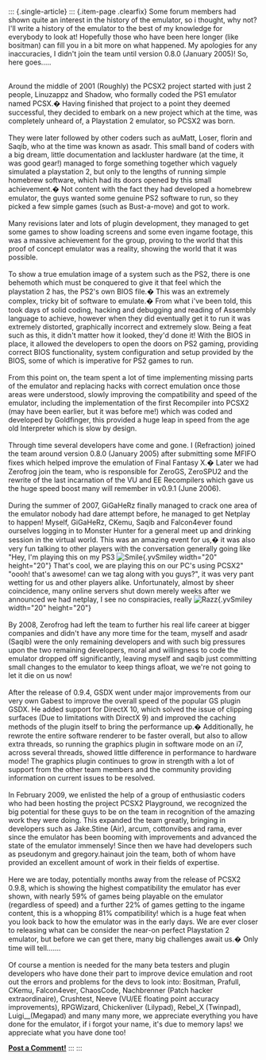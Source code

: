::: {.single-article}
::: {.item-page .clearfix}
Some forum members had shown quite an interest in the history of the
emulator, so i thought, why not? I\'ll write a history of the emulator
to the best of my knowledge for everybody to look at! Hopefully those
who have been here longer (like bositman) can fill you in a bit more on
what happened. My apologies for any inaccuracies, I didn\'t join the
team until version 0.8.0 (January 2005)! So, here goes\.....

\
Around the middle of 2001 (Roughly) the PCSX2 project started with just
2 people, Linuzappz and Shadow, who formally coded the PS1 emulator
named PCSX.� Having finished that project to a point they deemed
successful, they decided to embark on a new project which at the time,
was completely unheard of, a Playstation 2 emulator, so PCSX2 was born.\
\
They were later followed by other coders such as auMatt, Loser, florin
and Saqib, who at the time was known as asadr. This small band of coders
with a big dream, little documentation and lackluster hardware (at the
time, it was good gear!) managed to forge something together which
vaguely simulated a playstation 2, but only to the lengths of running
simple homebrew software, which had its doors opened by this small
achievement.� Not content with the fact they had developed a homebrew
emulator, the guys wanted some genuine PS2 software to run, so they
picked a few simple games (such as Bust-a-move) and got to work.\
\
Many revisions later and lots of plugin development, they managed to get
some games to show loading screens and some even ingame footage, this
was a massive achievement for the group, proving to the world that this
proof of concept emulator was a reality, showing the world that it was
possible.\
\
To show a true emulation image of a system such as the PS2, there is one
behemoth which must be conquered to give it that feel which the
playstation 2 has, the PS2\'s own BIOS file.� This was an extremely
complex, tricky bit of software to emulate.� From what i\'ve been told,
this took days of solid coding, hacking and debugging and reading of
Assembly language to achieve, however when they did eventually get it to
run it was extremely distorted, graphically incorrect and extremely
slow. Being a feat such as this, it didn\'t matter how it looked,
they\'d done it! With the BIOS in place, it allowed the developers to
open the doors on PS2 gaming, providing correct BIOS functionality,
system configuration and setup provided by the BIOS, some of which is
imperative for PS2 games to run.\
\
From this point on, the team spent a lot of time implementing missing
parts of the emulator and replacing hacks with correct emulation once
those areas were understood, slowly improving the compatibility and
speed of the emulator, including the implementation of the first
Recompiler into PCSX2 (may have been earlier, but it was before me!)
which was coded and developed by Goldfinger, this provided a huge leap
in speed from the age old Interpreter which is slow by design.\
\
Through time several developers have come and gone. I (Refraction)
joined the team around version 0.8.0 (January 2005) after submitting
some MFIFO fixes which helped improve the emulation of Final Fantasy X.�
Later we had Zerofrog join the team, who is responsible for ZeroGS,
ZeroSPU2 and the rewrite of the last incarnation of the VU and EE
Recompilers which gave us the huge speed boost many will remember in
v0.9.1 (June 2006).\
\
During the summer of 2007, GiGaHeRz finally managed to crack one area of
the emulator nobody had dare attempt before, he managed to get Netplay
to happen! Myself, GiGaHeRz, CKemu, Saqib and Falcon4ever found
ourselves logging in to Monster Hunter for a general meet up and
drinking session in the virtual world. This was an amazing event for
us,� it was also very fun talking to other players with the conversation
generally going like \"Hey, I\'m playing this on my PS3
![Smile](https://pcsx2.net/images/stories/frontend/smilies/smile.gif){.yvSmiley
width="20" height="20"} That\'s cool, we are playing this on our PC\'s
using PCSX2\" \"oooh! that\'s awesome! can we tag along with you
guys?\", it was very pant wetting for us and other players alike.
Unfortunately, almost by sheer coincidence, many online servers shut
down merely weeks after we announced we had netplay, I see no
conspiracies, really
![Razz](https://pcsx2.net/images/stories/frontend/smilies/tongue.gif){.yvSmiley
width="20" height="20"}\
\
By 2008, Zerofrog had left the team to further his real life career at
bigger companies and didn\'t have any more time for the team, myself and
asadr (Saqib) were the only remaining developers and with such big
pressures upon the two remaining developers, moral and willingness to
code the emulator dropped off significantly, leaving myself and saqib
just committing small changes to the emulator to keep things afloat, we
we\'re not going to let it die on us now!\
\
After the release of 0.9.4, GSDX went under major improvements from our
very own Gabest to improve the overall speed of the popular GS plugin
GSDX. He added support for DirectX 10, which solved the issue of
clipping surfaces (Due to limitations with DirectX 9) and improved the
caching methods of the plugin itself to bring the performance up.�
Additionally, he rewrote the entire software renderer to be faster
overall, but also to allow extra threads, so running the graphics plugin
in software mode on an i7, across several threads, showed little
difference in performance to hardware mode! The graphics plugin
continues to grow in strength with a lot of support from the other team
members and the community providing information on current issues to be
resolved.\
\
In February 2009, we enlisted the help of a group of enthusiastic coders
who had been hosting the project PCSX2 Playground, we recognized the big
potential for these guys to be on the team in recognition of the amazing
work they were doing. This expanded the team greatly, bringing in
developers such as Jake.Stine (Air), arcum, cottonvibes and rama, ever
since the emulator has been booming with improvements and advanced the
state of the emulator immensely! Since then we have had developers such
as pseudonym and gregory.hainaut join the team, both of whom have
provided an excellent amount of work in their fields of expertise.\
\
Here we are today, potentially months away from the release of PCSX2
0.9.8, which is showing the highest compatibility the emulator has ever
shown, with nearly 59% of games being playable on the emulator
(regardless of speed) and a further 22% of games getting to the ingame
content, this is a whopping 81% compatibility! which is a huge feat when
you look back to how the emulator was in the early days. We are ever
closer to releasing what can be consider the near-on perfect Playstation
2 emulator, but before we can get there, many big challenges await us.�
Only time will tell\...\....\
\
Of course a mention is needed for the many beta testers and plugin
developers who have done their part to improve device emulation and root
out the errors and problems for the devs to look into: Bositman,
Prafull, CKemu, Falcon4ever, ChaosCode, Nachbrenner (Patch hacker
extraordinaire), Crushtest, Neeve (VU/EE floating point accuracy
improvements), RPGWizard, Chickenliver (Lilypad), Rebel_X (Twinpad),
Luigi\_\_(Megapad) and many many more, we appreciate everything you have
done for the emulator, if i forgot your name, it\'s due to memory laps!
we appreciate what you have done too!

**[Post a Comment!](http://forums.pcsx2.net/thread-18664.html)**
:::
:::
